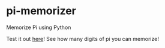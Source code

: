 # pi-memorizer
Memorize Pi using Python

Test it out [here](https://replit.com/@leeannchu/Pi-Memorizer#main.py)! See how many digits of pi you can memorize! 

